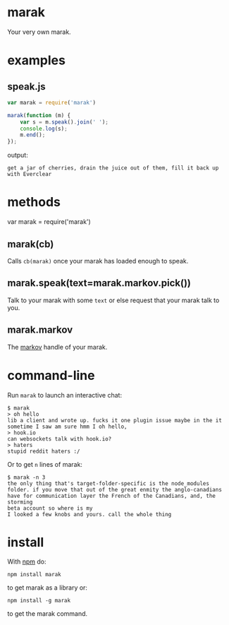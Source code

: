 marak
=====

Your very own marak.

examples
========

speak.js
--------

````javascript
var marak = require('marak')

marak(function (m) {
    var s = m.speak().join(' ');
    console.log(s);
    m.end();
});
````

output:

    get a jar of cherries, drain the juice out of them, fill it back up with Everclear

methods
=======

var marak = require('marak')

marak(cb)
----------

Calls `cb(marak)` once your marak has loaded enough to speak.

marak.speak(text=marak.markov.pick())
-------------------------------------

Talk to your marak with some `text` or else request that your marak talk to
you.

marak.markov
-------------

The [markov](https://github.com/substack/node-markov) handle of your marak.

command-line
============

Run `marak` to launch an interactive chat:

    $ marak
    > oh hello
    lib a client and wrote up. fucks it one plugin issue maybe in the it
    sometime I saw am sure hmm I oh hello,
    > hook.io
    can websockets talk with hook.io?
    > haters
    stupid reddit haters :/

Or to get `n` lines of marak:

````
$ marak -n 3
the only thing that's target-folder-specific is the node_modules folder. if you move that out of the great enmity the anglo-canadians have for communication layer the French of the Canadians, and, the storming
beta account so where is my
I looked a few knobs and yours. call the whole thing
````

install
=======

With [npm](http://npmjs.org) do:

    npm install marak

to get marak as a library or:

    npm install -g marak

to get the marak command.
